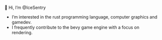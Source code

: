 👋 Hi, I’m @IceSentry

- I’m interested in the rust programming language, computer graphics and gamedev. 
- I frequently contribute to the bevy game engine with a focus on rendering.
